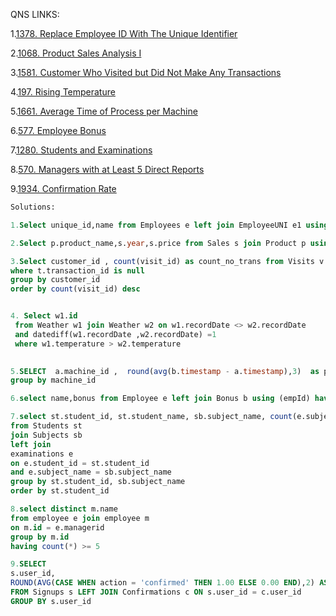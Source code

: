 QNS LINKS:

1.[1378. Replace Employee ID With The Unique Identifier](https://leetcode.com/problems/replace-employee-id-with-the-unique-identifier/?envType=study-plan-v2&id=top-sql-50)

2.[1068. Product Sales Analysis I](https://leetcode.com/problems/product-sales-analysis-i/?envType=study-plan-v2&id=top-sql-50)

3.[1581. Customer Who Visited but Did Not Make Any Transactions](https://leetcode.com/problems/customer-who-visited-but-did-not-make-any-transactions/?envType=study-plan-v2&id=top-sql-50)

4.[197. Rising Temperature](https://leetcode.com/problems/rising-temperature/?envType=study-plan-v2&id=top-sql-50)

5.[1661. Average Time of Process per Machine](https://leetcode.com/problems/average-time-of-process-per-machine/?envType=study-plan-v2&id=top-sql-50)

6.[577. Employee Bonus](https://leetcode.com/problems/employee-bonus/?envType=study-plan-v2&id=top-sql-50)

7.[1280. Students and Examinations](https://leetcode.com/problems/students-and-examinations/?envType=study-plan-v2&id=top-sql-50)

8.[570. Managers with at Least 5 Direct Reports](https://leetcode.com/problems/managers-with-at-least-5-direct-reports/?envType=study-plan-v2&id=top-sql-50)

9.[1934. Confirmation Rate](https://leetcode.com/problems/confirmation-rate/?envType=study-plan-v2&id=top-sql-50)

```SQL
Solutions:

1.Select unique_id,name from Employees e left join EmployeeUNI e1 using (id)

```

```SQL
2.Select p.product_name,s.year,s.price from Sales s join Product p using (product_id) 

```
```SQL
3.Select customer_id , count(visit_id) as count_no_trans from Visits v left join Transactions t using (visit_id)
where t.transaction_id is null
group by customer_id
order by count(visit_id) desc
```

```SQL

4. Select w1.id
 from Weather w1 join Weather w2 on w1.recordDate <> w2.recordDate 
 and datediff(w1.recordDate ,w2.recordDate) =1 
 where w1.temperature > w2.temperature
 
 ```
 
```SQL
5.SELECT  a.machine_id ,  round(avg(b.timestamp - a.timestamp),3)  as processing_time from Activity a join Activity b on a.machine_id = b.machine_id and a.process_id=b.process_id where a.activity_type = 'start' and b.activity_type = 'end'
group by machine_id 
```
```SQL
6.select name,bonus from Employee e left join Bonus b using (empId) having bonus <1000 or bonus is null
```
```SQL
7.select st.student_id, st.student_name, sb.subject_name, count(e.subject_name) as attended_exams
from Students st
join Subjects sb
left join
examinations e
on e.student_id = st.student_id
and e.subject_name = sb.subject_name
group by st.student_id, sb.subject_name
order by st.student_id

```
```SQL
8.select distinct m.name
from employee e join employee m
on m.id = e.managerid
group by m.id
having count(*) >= 5
```
```SQL
9.SELECT 
s.user_id,
ROUND(AVG(CASE WHEN action = 'confirmed' THEN 1.00 ELSE 0.00 END),2) AS confirmation_rate
FROM Signups s LEFT JOIN Confirmations c ON s.user_id = c.user_id
GROUP BY s.user_id
```
